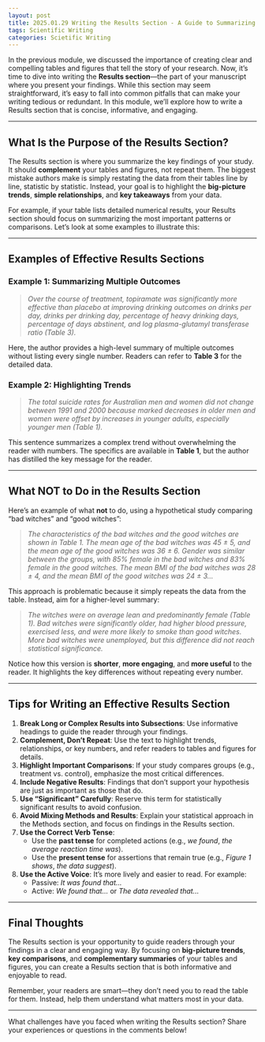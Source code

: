 ```yaml
---
layout: post
title: 2025.01.29 Writing the Results Section - A Guide to Summarizing Your Findings Effectively  
tags: Scientific Writing
categories: Scietific Writing
---
```


In the previous module, we discussed the importance of creating clear and compelling tables and figures that tell the story of your research. Now, it’s time to dive into writing the **Results section**—the part of your manuscript where you present your findings. While this section may seem straightforward, it’s easy to fall into common pitfalls that can make your writing tedious or redundant. In this module, we’ll explore how to write a Results section that is concise, informative, and engaging.  

---

## **What Is the Purpose of the Results Section?**  

The Results section is where you summarize the key findings of your study. It should **complement** your tables and figures, not repeat them. The biggest mistake authors make is simply restating the data from their tables line by line, statistic by statistic. Instead, your goal is to highlight the **big-picture trends**, **simple relationships**, and **key takeaways** from your data.  

For example, if your table lists detailed numerical results, your Results section should focus on summarizing the most important patterns or comparisons. Let’s look at some examples to illustrate this:  

---

## **Examples of Effective Results Sections**  

### Example 1: Summarizing Multiple Outcomes  
> *Over the course of treatment, topiramate was significantly more effective than placebo at improving drinking outcomes on drinks per day, drinks per drinking day, percentage of heavy drinking days, percentage of days abstinent, and log plasma-glutamyl transferase ratio (Table 3).*  

Here, the author provides a high-level summary of multiple outcomes without listing every single number. Readers can refer to **Table 3** for the detailed data.  

### Example 2: Highlighting Trends  
> *The total suicide rates for Australian men and women did not change between 1991 and 2000 because marked decreases in older men and women were offset by increases in younger adults, especially younger men (Table 1).*  

This sentence summarizes a complex trend without overwhelming the reader with numbers. The specifics are available in **Table 1**, but the author has distilled the key message for the reader.  

---

## **What NOT to Do in the Results Section**  

Here’s an example of what **not** to do, using a hypothetical study comparing “bad witches” and “good witches”:  

> *The characteristics of the bad witches and the good witches are shown in Table 1. The mean age of the bad witches was 45 ± 5, and the mean age of the good witches was 36 ± 6. Gender was similar between the groups, with 85% female in the bad witches and 83% female in the good witches. The mean BMI of the bad witches was 28 ± 4, and the mean BMI of the good witches was 24 ± 3...*  

This approach is problematic because it simply repeats the data from the table. Instead, aim for a higher-level summary:  

> *The witches were on average lean and predominantly female (Table 1). Bad witches were significantly older, had higher blood pressure, exercised less, and were more likely to smoke than good witches. More bad witches were unemployed, but this difference did not reach statistical significance.*  

Notice how this version is **shorter**, **more engaging**, and **more useful** to the reader. It highlights the key differences without repeating every number.  

---

## **Tips for Writing an Effective Results Section**  

1. **Break Long or Complex Results into Subsections**: Use informative headings to guide the reader through your findings.  
2. **Complement, Don’t Repeat**: Use the text to highlight trends, relationships, or key numbers, and refer readers to tables and figures for details.  
3. **Highlight Important Comparisons**: If your study compares groups (e.g., treatment vs. control), emphasize the most critical differences.  
4. **Include Negative Results**: Findings that don’t support your hypothesis are just as important as those that do.  
5. **Use “Significant” Carefully**: Reserve this term for statistically significant results to avoid confusion.  
6. **Avoid Mixing Methods and Results**: Explain your statistical approach in the Methods section, and focus on findings in the Results section.  
7. **Use the Correct Verb Tense**:  
   - Use the **past tense** for completed actions (e.g., *we found*, *the average reaction time was*).  
   - Use the **present tense** for assertions that remain true (e.g., *Figure 1 shows*, *the data suggest*).  
8. **Use the Active Voice**: It’s more lively and easier to read. For example:  
   - Passive: *It was found that...*  
   - Active: *We found that...* or *The data revealed that...*  

---

## **Final Thoughts**  

The Results section is your opportunity to guide readers through your findings in a clear and engaging way. By focusing on **big-picture trends**, **key comparisons**, and **complementary summaries** of your tables and figures, you can create a Results section that is both informative and enjoyable to read.  

Remember, your readers are smart—they don’t need you to read the table for them. Instead, help them understand what matters most in your data.  

---

What challenges have you faced when writing the Results section? Share your experiences or questions in the comments below!
